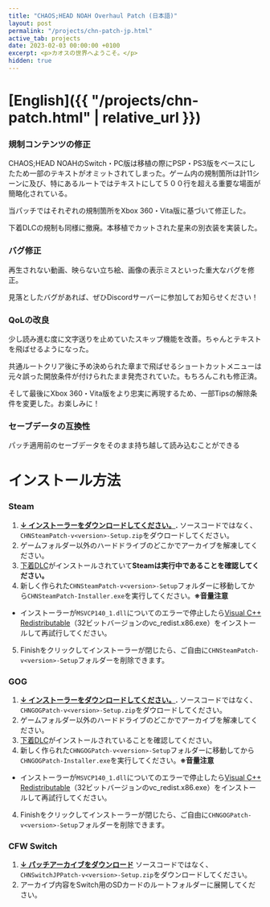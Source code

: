 ```yaml
---
title: "CHAOS;HEAD NOAH Overhaul Patch (日本語)"
layout: post
permalink: "/projects/chn-patch-jp.html"
active_tab: projects
date: 2023-02-03 00:00:00 +0100
excerpt: <p>カオスの世界へようこそ。</p>
hidden: true
---
```


# [**English**]({{ "/projects/chn-patch.html" | relative_url }})

### 規制コンテンツの修正

CHAOS;HEAD NOAHのSwitch・PC版は移植の際にPSP・PS3版をベースにしたため一部のテキストがオミットされてしまった。ゲーム内の規制箇所は計11シーンに及び、特にあるルートではテキストにして５００行を超える重要な場面が簡略化されている。

当パッチではそれぞれの規制箇所をXbox 360・Vita版に基づいて修正した。

下着DLCの規制も同様に撤廃。本移植でカットされた星来の別衣装を実装した。

### バグ修正

再生されない動画、映らない立ち絵、画像の表示ミスといった重大なバグを修正。

見落としたバグがあれば、ぜひDiscordサーバーに参加してお知らせください！

### QoLの改良

少し読み進む度に文字送りを止めていたスキップ機能を改善。ちゃんとテキストを飛ばせるようになった。

共通ルートクリア後に予め決められた章まで飛ばせるショートカットメニューは元々誤った開放条件が付けられたまま発売されていた。もちろんこれも修正済。

そして最後にXbox 360・Vita版をより忠実に再現するため、一部Tipsの解除条件を変更した。お楽しみに！

### セーブデータの互換性

パッチ適用前のセーブデータをそのまま持ち越して読み込むことができる

# インストール方法

### Steam

1. **[↓ インストーラーをダウンロードしてください。](https://github.com/CommitteeOfZero/chn-patch/releases).** ソースコードではなく、`CHNSteamPatch-v<version>-Setup.zip`をダウロードしてください。
2. ゲームフォルダー以外のハードドライブのどこかでアーカイブを解凍してください。
3. [下着DLC](https://store.steampowered.com/app/2103330/CHAOSHEAD_NOAH__COSTUME_DLC/)がインストールされていて**Steamは実行中であることを確認してください。**
4. 新しく作られた`CHNSteamPatch-v<version>-Setup`フォルダーに移動してから`CHNSteamPatch-Installer.exe`を実行してください。**※音量注意**
  * インストーラーが`MSVCP140_1.dll`についてのエラーで停止したら[Visual C++ Redistributable](https://aka.ms/vs/16/release/vc_redist.x86.exe)（32ビットバージョンのvc_redist.x86.exe）をインストールして再試行してください。
5. Finishをクリックしてインストーラーが閉じたら、ご自由に`CHNSteamPatch-v<version>-Setup`フォルダーを削除できます。

### GOG

1. **[↓ インストーラーをダウンロードしてください。](https://github.com/CommitteeOfZero/chn-patch/releases).** ソースコードではなく、`CHNGOGPatch-v<version>-Setup.zip`をダウロードしてください。
2. ゲームフォルダー以外のハードドライブのどこかでアーカイブを解凍してください。
3. [下着DLC](https://www.gog.com/en/game/chaos_head_noah_costume_dlc)がインストールされていることを確認してください。
3. 新しく作られた`CHNGOGPatch-v<version>-Setup`フォルダーに移動してから`CHNGOGPatch-Installer.exe`を実行してください。**※音量注意**
 * インストーラーが`MSVCP140_1.dll`についてのエラーで停止したら[Visual C++ Redistributable](https://aka.ms/vs/16/release/vc_redist.x86.exe)（32ビットバージョンのvc_redist.x86.exe）をインストールして再試行してください。
4. Finishをクリックしてインストーラーが閉じたら、ご自由に`CHNGOGPatch-v<version>-Setup`フォルダーを削除できます。

### CFW Switch

1. **[↓ パッチアーカイブをダウンロード](https://github.com/CommitteeOfZero/chn-patch/releases)**
ソースコードではなく、`CHNSwitchJPPatch-v<version>-Setup.zip`をダウンロードしてください。
2. アーカイブ内容をSwitch用のSDカードのルートフォルダーに展開してください。
